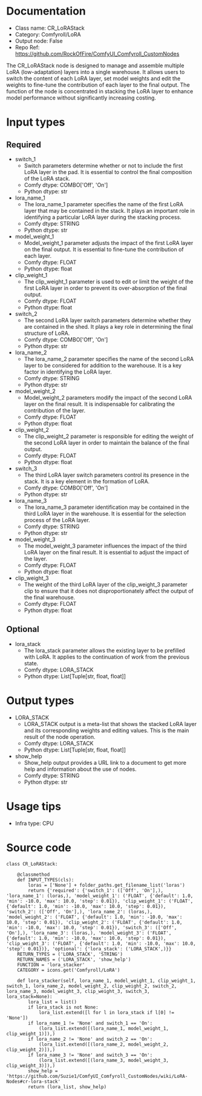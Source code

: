 # Documentation
- Class name: CR_LoRAStack
- Category: Comfyroll/LoRA
- Output node: False
- Repo Ref: https://github.com/RockOfFire/ComfyUI_Comfyroll_CustomNodes

The CR_LoRAStack node is designed to manage and assemble multiple LoRA (low-adaptation) layers into a single warehouse. It allows users to switch the content of each LoRA layer, set model weights and edit the weights to fine-tune the contribution of each layer to the final output. The function of the node is concentrated in stacking the LoRA layer to enhance model performance without significantly increasing costing.

# Input types
## Required
- switch_1
    - Switch parameters determine whether or not to include the first LoRA layer in the pad. It is essential to control the final composition of the LoRA stack.
    - Comfy dtype: COMBO['Off', 'On']
    - Python dtype: str
- lora_name_1
    - The lora_name_1 parameter specifies the name of the first LoRA layer that may be contained in the stack. It plays an important role in identifying a particular LoRA layer during the stacking process.
    - Comfy dtype: STRING
    - Python dtype: str
- model_weight_1
    - Model_weight_1 parameter adjusts the impact of the first LoRA layer on the final output. It is essential to fine-tune the contribution of each layer.
    - Comfy dtype: FLOAT
    - Python dtype: float
- clip_weight_1
    - The clip_weight_1 parameter is used to edit or limit the weight of the first LoRA layer in order to prevent its over-absorption of the final output.
    - Comfy dtype: FLOAT
    - Python dtype: float
- switch_2
    - The second LoRA layer switch parameters determine whether they are contained in the shed. It plays a key role in determining the final structure of LoRA.
    - Comfy dtype: COMBO['Off', 'On']
    - Python dtype: str
- lora_name_2
    - The lora_name_2 parameter specifies the name of the second LoRA layer to be considered for addition to the warehouse. It is a key factor in identifying the LoRA layer.
    - Comfy dtype: STRING
    - Python dtype: str
- model_weight_2
    - Model_weight_2 parameters modify the impact of the second LoRA layer on the final result. It is indispensable for calibrating the contribution of the layer.
    - Comfy dtype: FLOAT
    - Python dtype: float
- clip_weight_2
    - The clip_weight_2 parameter is responsible for editing the weight of the second LoRA layer in order to maintain the balance of the final output.
    - Comfy dtype: FLOAT
    - Python dtype: float
- switch_3
    - The third LoRA layer switch parameters control its presence in the stack. It is a key element in the formation of LoRA.
    - Comfy dtype: COMBO['Off', 'On']
    - Python dtype: str
- lora_name_3
    - The lora_name_3 parameter identification may be contained in the third LoRA layer in the warehouse. It is essential for the selection process of the LoRA layer.
    - Comfy dtype: STRING
    - Python dtype: str
- model_weight_3
    - The model_weight_3 parameter influences the impact of the third LoRA layer on the final result. It is essential to adjust the impact of the layer.
    - Comfy dtype: FLOAT
    - Python dtype: float
- clip_weight_3
    - The weight of the third LoRA layer of the clip_weight_3 parameter clip to ensure that it does not disproportionately affect the output of the final warehouse.
    - Comfy dtype: FLOAT
    - Python dtype: float
## Optional
- lora_stack
    - The lora_stack parameter allows the existing layer to be prefilled with LoRA. It applies to the continuation of work from the previous state.
    - Comfy dtype: LORA_STACK
    - Python dtype: List[Tuple[str, float, float]]

# Output types
- LORA_STACK
    - LORA_STACK output is a meta-list that shows the stacked LoRA layer and its corresponding weights and editing values. This is the main result of the node operation.
    - Comfy dtype: LORA_STACK
    - Python dtype: List[Tuple[str, float, float]]
- show_help
    - Show_help output provides a URL link to a document to get more help and information about the use of nodes.
    - Comfy dtype: STRING
    - Python dtype: str

# Usage tips
- Infra type: CPU

# Source code
```
class CR_LoRAStack:

    @classmethod
    def INPUT_TYPES(cls):
        loras = ['None'] + folder_paths.get_filename_list('loras')
        return {'required': {'switch_1': (['Off', 'On'],), 'lora_name_1': (loras,), 'model_weight_1': ('FLOAT', {'default': 1.0, 'min': -10.0, 'max': 10.0, 'step': 0.01}), 'clip_weight_1': ('FLOAT', {'default': 1.0, 'min': -10.0, 'max': 10.0, 'step': 0.01}), 'switch_2': (['Off', 'On'],), 'lora_name_2': (loras,), 'model_weight_2': ('FLOAT', {'default': 1.0, 'min': -10.0, 'max': 10.0, 'step': 0.01}), 'clip_weight_2': ('FLOAT', {'default': 1.0, 'min': -10.0, 'max': 10.0, 'step': 0.01}), 'switch_3': (['Off', 'On'],), 'lora_name_3': (loras,), 'model_weight_3': ('FLOAT', {'default': 1.0, 'min': -10.0, 'max': 10.0, 'step': 0.01}), 'clip_weight_3': ('FLOAT', {'default': 1.0, 'min': -10.0, 'max': 10.0, 'step': 0.01})}, 'optional': {'lora_stack': ('LORA_STACK',)}}
    RETURN_TYPES = ('LORA_STACK', 'STRING')
    RETURN_NAMES = ('LORA_STACK', 'show_help')
    FUNCTION = 'lora_stacker'
    CATEGORY = icons.get('Comfyroll/LoRA')

    def lora_stacker(self, lora_name_1, model_weight_1, clip_weight_1, switch_1, lora_name_2, model_weight_2, clip_weight_2, switch_2, lora_name_3, model_weight_3, clip_weight_3, switch_3, lora_stack=None):
        lora_list = list()
        if lora_stack is not None:
            lora_list.extend([l for l in lora_stack if l[0] != 'None'])
        if lora_name_1 != 'None' and switch_1 == 'On':
            (lora_list.extend([(lora_name_1, model_weight_1, clip_weight_1)]),)
        if lora_name_2 != 'None' and switch_2 == 'On':
            (lora_list.extend([(lora_name_2, model_weight_2, clip_weight_2)]),)
        if lora_name_3 != 'None' and switch_3 == 'On':
            (lora_list.extend([(lora_name_3, model_weight_3, clip_weight_3)]),)
        show_help = 'https://github.com/Suzie1/ComfyUI_Comfyroll_CustomNodes/wiki/LoRA-Nodes#cr-lora-stack'
        return (lora_list, show_help)
```